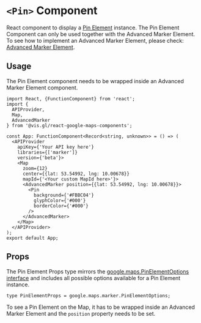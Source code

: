 # `<Pin>` Component

React component to display
a [Pin Element](https://developers.google.com/maps/documentation/javascript/reference/advanced-markers#PinElement)
instance.
The Pin Element Component can only be used together with the Advanced Marker Element. To see how to implement an Advanced
Marker Element, please check: [Advanced Marker Element](advanced-marker-element.md).

## Usage

The Pin Element component needs to be wrapped inside an Advanced Marker Element component.

```tsx
import React, {FunctionComponent} from 'react';
import {
  APIProvider,
  Map,
  AdvancedMarker
} from '@vis.gl/react-google-maps-components';

const App: FunctionComponent<Record<string, unknown>> = () => (
  <APIProvider
    apiKey={'Your API key here'}
    libraries={['marker']}
    version={'beta'}>
    <Map
      zoom={12}
      center={{lat: 53.54992, lng: 10.00678}}
      mapId={'<Your custom MapId here>'}>
      <AdvancedMarker position={{lat: 53.54992, lng: 10.00678}}>
        <Pin
          background={'#FBBC04'}
          glyphColor={'#000'}
          borderColor={'#000'}
        />
      </AdvancedMarker>
    </Map>
  </APIProvider>
);
export default App;
```

## Props

The Pin Element Props type mirrors
the [google.maps.PinElementOptions interface](https://developers.google.com/maps/documentation/javascript/reference/advanced-markers#PinElementOptions)
and includes all possible options available for a Pin Element instance.

```tsx
type PinElementProps = google.maps.marker.PinElementOptions;
```

To see a Pin Element on the Map, it has to be wrapped inside an Advanced Marker Element and the `position` property needs to
be set.
